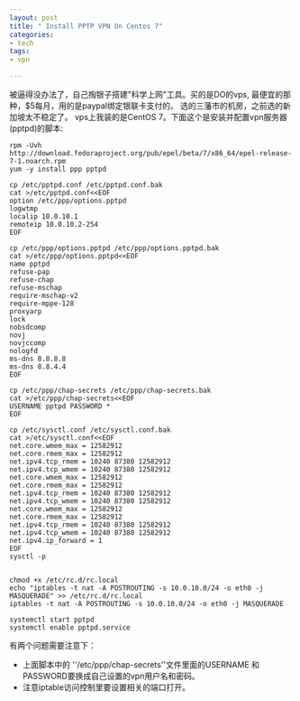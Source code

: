 ```yaml
---
layout: post
title: " Install PPTP VPN On Centos 7"
categories:
- tech
tags:
- vpn

---
```

被逼得没办法了，自己掏银子搭建"科学上网"工具。买的是DO的vps, 最便宜的那种，$5每月，用的是paypal绑定银联卡支付的。 选的三藩市的机房，之前选的新加坡太不稳定了。
vps上我装的是CentOS 7。下面这个是安装并配置vpn服务器(pptpd)的脚本:

    rpm -Uvh http://download.fedoraproject.org/pub/epel/beta/7/x86_64/epel-release-7-1.noarch.rpm
    yum -y install ppp pptpd

    cp /etc/pptpd.conf /etc/pptpd.conf.bak
    cat >/etc/pptpd.conf<<EOF
    option /etc/ppp/options.pptpd
    logwtmp
    localip 10.0.10.1
    remoteip 10.0.10.2-254
    EOF

    cp /etc/ppp/options.pptpd /etc/ppp/options.pptpd.bak
    cat >/etc/ppp/options.pptpd<<EOF
    name pptpd
    refuse-pap
    refuse-chap
    refuse-mschap
    require-mschap-v2
    require-mppe-128
    proxyarp
    lock
    nobsdcomp
    novj
    novjccomp
    nologfd
    ms-dns 8.8.8.8
    ms-dns 8.8.4.4
    EOF

    cp /etc/ppp/chap-secrets /etc/ppp/chap-secrets.bak
    cat >/etc/ppp/chap-secrets<<EOF
    USERNAME pptpd PASSWORD *
    EOF

    cp /etc/sysctl.conf /etc/sysctl.conf.bak
    cat >/etc/sysctl.conf<<EOF
    net.core.wmem_max = 12582912
    net.core.rmem_max = 12582912
    net.ipv4.tcp_rmem = 10240 87380 12582912
    net.ipv4.tcp_wmem = 10240 87380 12582912
    net.core.wmem_max = 12582912
    net.core.rmem_max = 12582912
    net.ipv4.tcp_rmem = 10240 87380 12582912
    net.ipv4.tcp_wmem = 10240 87380 12582912
    net.core.wmem_max = 12582912
    net.core.rmem_max = 12582912
    net.ipv4.tcp_rmem = 10240 87380 12582912
    net.ipv4.tcp_wmem = 10240 87380 12582912
    net.ipv4.ip_forward = 1
    EOF
    sysctl -p


    chmod +x /etc/rc.d/rc.local
    echo "iptables -t nat -A POSTROUTING -s 10.0.10.0/24 -o eth0 -j MASQUERADE" >> /etc/rc.d/rc.local
    iptables -t nat -A POSTROUTING -s 10.0.10.0/24 -o eth0 -j MASQUERADE

    systemctl start pptpd
    systemctl enable pptpd.service

有两个问题需要注意下：
* 上面脚本中的 ''/etc/ppp/chap-secrets''文件里面的USERNAME 和 PASSWORD要换成自己设置的vpn用户名和密码。
* 注意iptable访问控制里要设置相关的端口打开。
